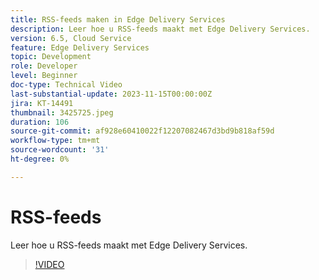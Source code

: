 ```yaml
---
title: RSS-feeds maken in Edge Delivery Services
description: Leer hoe u RSS-feeds maakt met Edge Delivery Services.
version: 6.5, Cloud Service
feature: Edge Delivery Services
topic: Development
role: Developer
level: Beginner
doc-type: Technical Video
last-substantial-update: 2023-11-15T00:00:00Z
jira: KT-14491
thumbnail: 3425725.jpeg
duration: 106
source-git-commit: af928e60410022f12207082467d3bd9b818af59d
workflow-type: tm+mt
source-wordcount: '31'
ht-degree: 0%

---
```



# RSS-feeds

Leer hoe u RSS-feeds maakt met Edge Delivery Services.

>[!VIDEO](https://video.tv.adobe.com/v/3425725/?learn=on)
